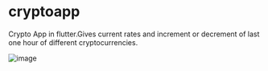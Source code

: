 # cryptoapp
Crypto App in flutter.Gives current rates and increment or decrement of last one hour of different cryptocurrencies.


![image](https://user-images.githubusercontent.com/43552295/211189265-7f7c52f4-9a5a-47b3-9af4-6093abb733d0.png)
